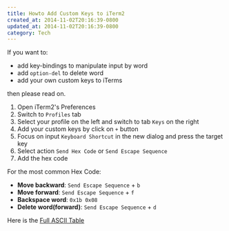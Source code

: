 ```yaml
---
title: Howto Add Custom Keys to iTerm2
created_at: 2014-11-02T20:16:39-0800
updated_at: 2014-11-02T20:16:39-0800
category: Tech
---
```


If you want to:

* add key-bindings to manipulate input by word
* add `option-del` to delete word
* add your own custom keys to iTerms

then please read on.

1. Open iTerm2's Preferences
2. Switch to `Profiles` tab
3. Select your profile on the left and switch to tab `Keys` on the right
4. Add your custom keys by click on `+` button
5. Focus on input `Keyboard Shortcut` in the new dialog and press the target key
6. Select action `Send Hex Code` or `Send Escape Sequence`
7. Add the hex code

For the most common Hex Code:

* **Move backward**: `Send Escape Sequence` + `b`
* **Move forward**: `Send Escape Sequence` + `f`
* **Backspace word**: `0x1b 0x08`
* **Delete word(forward)**: `Send Escape Sequence` + `d`

Here is the [Full ASCII Table](http://www.neurophys.wisc.edu/comp/docs/ascii/ascii-printable.html)
